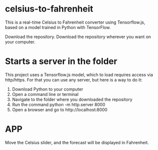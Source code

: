 # celsius-to-fahrenheit
This is a real-time Celsius to Fahrenheit converter using Tensorflow.js, based on a model trained in Python with TensorFlow.

Download the repository.
Download the repository wherever you want on your computer.

 # Starts a server in the folder

This project uses a Tensorflow.js model, which to load requires access via http/https. For that you can use any server, but here is a way to do it:

1. Download Python to your computer
2. Open a command line or terminal
3. Navigate to the folder where you downloaded the repository
4. Run the command python -m http.server 8000
5. Open a browser and go to http://localhost:8000

# APP

Move the Celsius slider, and the forecast will be displayed in Fahrenheit.
